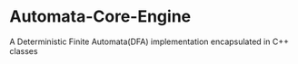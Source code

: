 # Automata-Core-Engine
A Deterministic Finite Automata(DFA) implementation encapsulated in C++ classes
